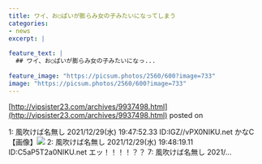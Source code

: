 ```yaml
---
title: ワイ、お○ぱいが膨らみ女の子みたいになってしまう
categories:
- news
excerpt: |
  
feature_text: |
  ## ワイ、お○ぱいが膨らみ女の子みたいになっ...
  
feature_image: "https://picsum.photos/2560/600?image=733"
image: "https://picsum.photos/2560/600?image=733"
---
```


[http://vipsister23.com/archives/9937498.html](http://vipsister23.com/archives/9937498.html)
posted on 

<!--more-->

1: 風吹けば名無し 2021/12/29(水) 19:47:52.33 ID:IGZ//vPX0NIKU.net かなC 【画像】![](https://livedoor.blogimg.jp/vipsister23/imgs/b/c/bca11573.jpg) 2: 風吹けば名無し 2021/12/29(水) 19:48:19.11 ID:C5aP5T2a0NIKU.net エッ！！！！？？ 7: 風吹けば名無し 2021/...
